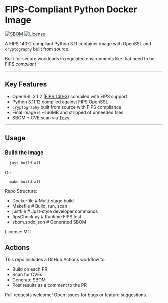 # FIPS-Compliant Python Docker Image

[![SBOM](https://img.shields.io/badge/SBOM-SPDX-blue)](./sbom.spdx.json)
[![License](https://img.shields.io/github/license/marshallhumble/fipsDocker)](./LICENSE)

A FIPS 140-2 compliant Python 3.11 container image with OpenSSL and `cryptography` built from source.

Built for secure workloads in regulated environments like that need to be FIPS *compliant*


---

## Key Features

- OpenSSL 3.1.2 ([FIPS 140-3](https://openssl-library.org/post/2025-03-11-fips-140-3/)) compiled with FIPS support
- Python 3.11.12 compiled against FIPS OpenSSL
- `cryptography` built from source with FIPS compliance
- Final image is ~166MB and stripped of unneeded files
- SBOM + CVE scan via [Trivy](https://github.com/aquasecurity/trivy)

---

## Usage

###  Build the image

```bash
  just build-all
```
Or:

```bazaar
  make build-all
```
Repo Structure:

* Dockerfile             # Multi-stage build
* Makefile               # Build, run, scan
* justfile               # Just-style developer commands
* fipsCheck.py           # Runtime FIPS test
* sbom.spdx.json         # Generated SBOM

License:
MIT 

## Actions 

This repo includes a GitHub Actions workflow to:

* Build on each PR
* Scan for CVEs
* Generate SBOM
* Post results as a comment to the PR

Pull requests welcome! Open issues for bugs or feature suggestions.
